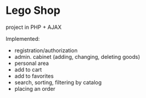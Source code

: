 # Lego Shop
project in PHP + AJAX

Implemented:

- registration/authorization
- admin. cabinet (adding, changing, deleting goods)
- personal area
- add to cart
- add to favorites
- search, sorting, filtering by catalog
- placing an order
